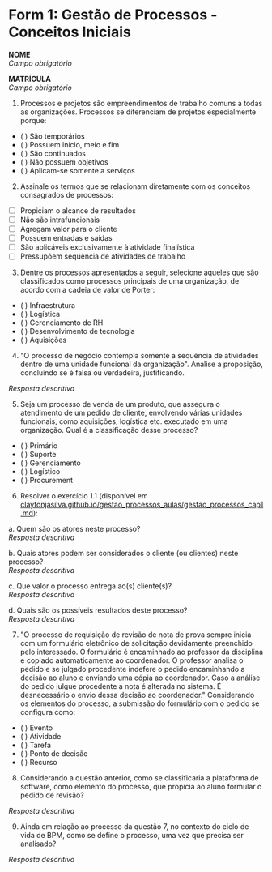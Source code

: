 # Form 1: Gestão de Processos - Conceitos Iniciais

**NOME**  
*Campo obrigatório*

**MATRÍCULA**  
*Campo obrigatório*

1. Processos e projetos são empreendimentos de trabalho comuns a todas as organizações. Processos se diferenciam de projetos especialmente porque:

- ( ) São temporários
- ( ) Possuem início, meio e fim
- ( ) São continuados
- ( ) Não possuem objetivos
- ( ) Aplicam-se somente a serviços

2. Assinale os termos que se relacionam diretamente com os conceitos consagrados de processos:

- [ ] Propiciam o alcance de resultados
- [ ] Não são intrafuncionais
- [ ] Agregam valor para o cliente
- [ ] Possuem entradas e saídas
- [ ] São aplicáveis exclusivamente à atividade finalística
- [ ] Pressupõem sequência de atividades de trabalho

3. Dentre os processos apresentados a seguir, selecione aqueles que são classificados como processos principais de uma organização, de acordo com a cadeia de valor de Porter:

- ( ) Infraestrutura
- ( ) Logística
- ( ) Gerenciamento de RH
- ( ) Desenvolvimento de tecnologia
- ( ) Aquisições

4. "O processo de negócio contempla somente a sequência de atividades dentro de uma unidade funcional da organização". Analise a proposição, concluindo se é falsa ou verdadeira, justificando.

*Resposta descritiva*

5. Seja um processo de venda de um produto, que assegura o atendimento de um pedido de cliente, envolvendo várias unidades funcionais, como aquisições, logística etc. executado em uma organização. Qual é a classificação desse processo?

- ( ) Primário
- ( ) Suporte
- ( ) Gerenciamento
- ( ) Logístico
- ( ) Procurement

6. Resolver o exercício 1.1 (disponível em [claytonjasilva.github.io/gestao_processos_aulas/gestao_processos_cap1.md](https://claytonjasilva.github.io/gestao_processos_aulas/gestao_processos_cap1.md)):

a. Quem são os atores neste processo?  
*Resposta descritiva*

b. Quais atores podem ser considerados o cliente (ou clientes) neste processo?  
*Resposta descritiva*

c. Que valor o processo entrega ao(s) cliente(s)?  
*Resposta descritiva*

d. Quais são os possíveis resultados deste processo?  
*Resposta descritiva*

7. "O processo de requisição de revisão de nota de prova sempre inicia com um formulário eletrônico de solicitação devidamente preenchido pelo interessado. O formulário é encaminhado ao professor da disciplina e copiado automaticamente ao coordenador. O professor analisa o pedido e se julgado procedente indefere o pedido encaminhando a decisão ao aluno e enviando uma cópia ao coordenador. Caso a análise do pedido julgue procedente a nota é alterada no sistema. É desnecessário o envio dessa decisão ao coordenador." Considerando os elementos do processo, a submissão do formulário com o pedido se configura como:

- ( ) Evento
- ( ) Atividade
- ( ) Tarefa
- ( ) Ponto de decisão
- ( ) Recurso

8. Considerando a questão anterior, como se classificaria a plataforma de software, como elemento do processo, que propicia ao aluno formular o pedido de revisão?

*Resposta descritiva*

9. Ainda em relação ao processo da questão 7, no contexto do ciclo de vida de BPM, como se define o processo, uma vez que precisa ser analisado?

*Resposta descritiva*

